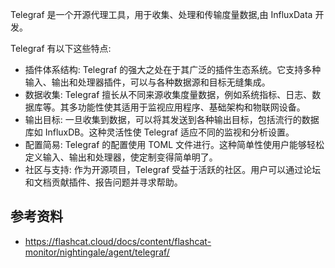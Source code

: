 Telegraf 是一个开源代理工具，用于收集、处理和传输度量数据,由 InfluxData 开发。

Telegraf 有以下这些特点:

- 插件体系结构: Telegraf 的强大之处在于其广泛的插件生态系统。它支持多种输入、输出和处理器插件，可以与各种数据源和目标无缝集成。
- 数据收集: Telegraf 擅长从不同来源收集度量数据，例如系统指标、日志、数据库等。其多功能性使其适用于监视应用程序、基础架构和物联网设备。
- 输出目标: 一旦收集到数据，可以将其发送到各种输出目标，包括流行的数据库如 InfluxDB。这种灵活性使 Telegraf 适应不同的监视和分析设置。
- 配置简易: Telegraf 的配置使用 TOML 文件进行。这种简单性使用户能够轻松定义输入、输出和处理器，使定制变得简单明了。
- 社区与支持: 作为开源项目，Telegraf 受益于活跃的社区。用户可以通过论坛和文档贡献插件、报告问题并寻求帮助。

## 参考资料

- <https://flashcat.cloud/docs/content/flashcat-monitor/nightingale/agent/telegraf/>